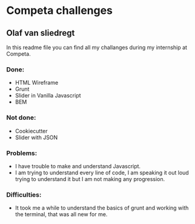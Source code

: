 # Competa challenges

## Olaf van sliedregt

In this readme file you can find all my challanges during my internship at Competa.

### Done:

  - HTML Wireframe
  - Grunt
  - Slider in Vanilla Javascript
  - BEM

### Not done:

  - Cookiecutter
  - Slider with JSON

### Problems:

  - I have trouble to make and understand Javascript.
  - I am trying to understand every line of code, I am speaking it out loud trying to understand it but I am not making any progression.

### Difficulties:

  - It took me a while to understand the basics of grunt and working with the terminal, that was all new for me.
